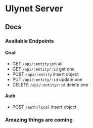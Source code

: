 # Ulynet Server

## Docs

### Available Endpoints

#### Crud

- GET `/api/:entity` get all
- GET `/api/:entity/:id` get one
- POST `/api/:entity` insert object
- PUT `/api/:entity/:id` update one
- DELETE `/api/:entity/:id` delete one

#### Auth

- POST `/auth/local` insert object

### Amazing things are coming
